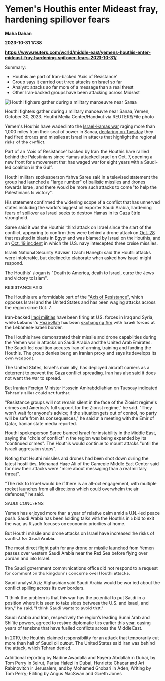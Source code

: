 # Yemen's Houthis enter Mideast fray, hardening spillover fears
**Maha Dahan**

**2023-10-31 17:38**

**https://www.reuters.com/world/middle-east/yemens-houthis-enter-mideast-fray-hardening-spillover-fears-2023-10-31/**

Summary:

*   Houthis are part of Iran-backed 'Axis of Resistance'
*   Group says it carried out three attacks on Israel so far
*   Analyst: attacks so far more of a message than a real threat
*   Other Iran-backed groups have been attacking across Mideast

![Houthi fighters gather during a military manoeuvre near Sanaa](https://www.reuters.com/resizer/GQH-CHrGPunbg4XYQGS59ckEpKs=/1280x0/filters:quality(80)/cloudfront-us-east-2.images.arcpublishing.com/reuters/AB4EMAIBZRLU3PWBEWE3MOXDZM.jpg)

Houthi fighters gather during a military manoeuvre near Sanaa, Yemen, October 30, 2023. Houthi Media Center/Handout via REUTERS/File photo

Yemen's Houthis have waded into the [Israel-Hamas war](https://www.reuters.com/world/middle-east/hamas-says-it-fires-israeli-troops-pressing-gaza-ground-assault-2023-10-31/) raging more than 1,000 miles from their seat of power in Sanaa, [declaring on Tuesday](https://www.reuters.com/world/middle-east/israel-warns-possible-hostile-aircraft-near-red-sea-city-eilat-2023-10-31/) they had fired drones and missiles at Israel in attacks that highlight the regional risks of the conflict.

Part of an "Axis of Resistance" backed by Iran, the Houthis have rallied behind the Palestinians since Hamas attacked Israel on Oct. 7, opening a new front for a movement that has waged war for eight years with a Saudi-led coalition in the Gulf.

Houthi military spokesperson Yahya Saree said in a televised statement the group had launched a "large number" of ballistic missiles and drones towards Israel, and there would be more such attacks to come "to help the Palestinians to victory".

His statement confirmed the widening scope of a conflict that has unnerved states including the world's biggest oil exporter Saudi Arabia, hardening fears of spillover as Israel seeks to destroy Hamas in its Gaza Strip stronghold.

Saree said it was the Houthis' third attack on Israel since the start of the conflict, appearing to confirm they were behind a drone attack on [Oct. 28](https://www.reuters.com/world/middle-east/explosion-heard-egyptian-red-sea-town-near-israeli-border-witness-2023-10-27/) that resulted in blasts in Egypt and was blamed by Israel on the Houthis, and an [Oct. 19 incident](https://www.reuters.com/world/us/us-navy-warship-near-yemen-intercepted-projectiles-official-2023-10-19/) in which the U.S. navy intercepted three cruise missiles.

Israeli National Security Adviser Tzachi Hanegbi said the Houthi attacks were intolerable, but declined to elaborate when asked how Israel might respond.

The Houthis' slogan is "Death to America, death to Israel, curse the Jews and victory to Islam".

RESISTANCE AXIS

The Houthis are a formidable part of the ["Axis of Resistance"](https://www.reuters.com/world/middle-east/irans-middle-east-allies-primed-israel-hamas-war-rages-2023-10-18/), which opposes Israel and the United States and has been waging attacks across the region since Oct. 7.

Iran-backed [Iraqi militias](https://www.reuters.com/world/middle-east/drones-target-iraqs-ain-al-asad-airbase-no-casualties-damage-sources-2023-10-31/) have been firing at U.S. forces in Iraq and Syria, while Lebanon's [Hezbollah](https://www.reuters.com/world/middle-east/what-is-hezbollah-group-backing-hamas-against-israel-2023-10-30/) has been [exchanging fire](https://www.reuters.com/world/middle-east/lebanons-hezbollah-works-curb-hefty-losses-israel-clashes-sources-say-2023-10-30/) with Israeli forces at the Lebanese-Israeli border.

The Houthis have demonstrated their missile and drone capabilities during the Yemen war in attacks on Saudi Arabia and the United Arab Emirates. The Saudi-led coalition accuses Iran of arming, training and funding the Houthis. The group denies being an Iranian proxy and says its develops its own weapons.

The United States, Israel's main ally, has deployed aircraft carriers as a deterrent to prevent the Gaza conflict spreading. Iran has also said it does not want the war to spread.

But Iranian Foreign Minister Hossein Amirabdollahian on Tuesday indicated Tehran's allies could act further.

"Resistance groups will not remain silent in the face of the Zionist regime's crimes and America's full support for the Zionist regime," he said. "They won't wait for anyone's advice; if the situation gets out of control, no party will be safe from its consequences," he said at a meeting with the Emir of Qatar, Iranian state media reported.

Houthi spokesperson Saree blamed Israel for instability in the Middle East, saying the "circle of conflict" in the region was being expanded by its "continued crimes". The Houthis would continue to mount attacks "until the Israeli aggression stops".

Noting that Houthi missiles and drones had been shot down during the latest hostilities, Mohanad Hage Ali of the Carnegie Middle East Center said for now their attacks were "more about messaging than a real military threat".

"The risk to Israel would be if there is an all-out engagement, with multiple rocket launches from all directions which could overwhelm the air defences," he said.

SAUDI CONCERNS

Yemen has enjoyed more than a year of relative calm amid a U.N.-led peace push. Saudi Arabia has been holding talks with the Houthis in a bid to exit the war, as Riyadh focuses on economic priorities at home.

But Houthi missile and drone attacks on Israel have increased the risks of conflict for Saudi Arabia.

The most direct flight path for any drone or missile launched from Yemen passes over western Saudi Arabia near the Red Sea before flying over Jordan and into Israel.

The Saudi government communications office did not respond to a request for comment on the kingdom's concerns over Houthi attacks.

Saudi analyst Aziz Alghashian said Saudi Arabia would be worried about the conflict spilling across its own borders.

"I think the problem is that this war has the potential to put Saudi in a position where it is seen to take sides between the U.S. and Israel, and Iran," he said. "I think Saudi wants to avoid that."

Saudi Arabia and Iran, respectively the region's leading Sunni Arab and Shi'ite powers, agreed to restore diplomatic ties earlier this year, easing years of tensions that have fuelled conflicts across the Middle East.

In 2019, the Houthis claimed responsibility for an attack that temporarily cut more than half of Saudi oil output. The United States said Iran was behind the attack, which Tehran denied.

Additional reporting by Nadine Awadalla and Nayera Abdallah in Dubai, by Tom Perry in Beirut, Parisa Hafezi in Dubai, Henriette Chacar and Ari Rabinovitch in Jerusalem, and by Mohamed Ghobari in Aden, Writing by Tom Perry; Editing by Angus MacSwan and Gareth Jones